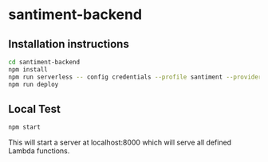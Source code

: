 # santiment-backend

Installation instructions
------------------------

```sh
cd santiment-backend
npm install
npm run serverless -- config credentials --profile santiment --provider aws --key APIKEY --secret APISECRET
npm run deploy
```

Local Test
----------

```sh
npm start
```
This will start a server at localhost:8000 which will serve all defined Lambda functions.


